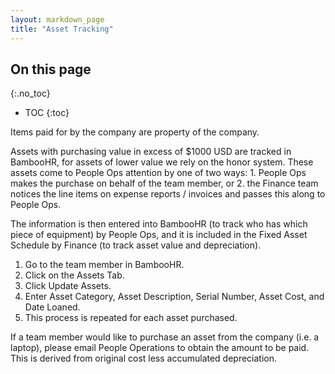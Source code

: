```yaml
---
layout: markdown_page
title: "Asset Tracking"
---
```


## On this page
{:.no_toc}

- TOC
{:toc}


Items paid for by the company are property of the company.

Assets with purchasing value in excess of $1000 USD are tracked in BambooHR, for assets of lower value we rely on the honor system. These assets come to People Ops attention by one of two ways: 1. People Ops makes the purchase on behalf of the team member, or 2. the Finance team notices the line items on expense reports / invoices and passes this along to People Ops.

The information is then entered into BambooHR (to track who has which piece of equipment) by People Ops, and it is included in the Fixed Asset Schedule by Finance (to track asset value and depreciation).

1. Go to the team member in BambooHR.
1. Click on the Assets Tab.
1. Click Update Assets.
1. Enter Asset Category, Asset Description, Serial Number, Asset Cost, and Date Loaned.
1. This process is repeated for each asset purchased.

If a team member would like to purchase an asset from the company (i.e. a laptop), please email People Operations to obtain the amount to be paid. This is derived from original cost less accumulated depreciation.

